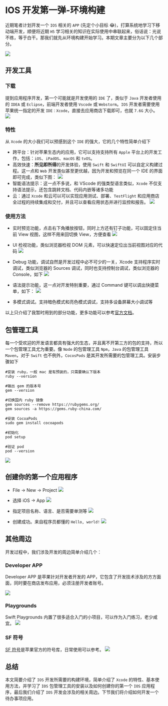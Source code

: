 # IOS 开发第一弹-环境构建
近期笔者计划开发一个 `IOS` 相关的 `APP` (先定个小目标 😂)，打算系统地学习下移动端开发，顺便将近期 `H5` 学习相关的知识在实际使用中串联起来，俗话说：光说不练，等于白干。那我们就先从环境构建开始学习。本期文章主要分为以下几个部分。

![](https://files.mdnice.com/user/8106/1e1fd384-5086-4701-81fe-452c53a38b2b.png)

## 开发工具
### 下载
提到应用程序开发，第一个可能就是开发使用的 `IDE` 了，类似于 `Java` 开发者使用的 `IDEA` 或 `Eclipse`，前端开发者使用 `Vscode` 或 `Webstorm`。`IOS` 开发者需要使用苹果统一指定的开发 `IDE：Xcode`，直接去应用商店下载即可，也就 `7.6G` 大小。
![](https://files.mdnice.com/user/8106/9a37257d-494c-496b-b441-d832de95386b.png)
### 特性
从 `Xcode` 的大小我们可以预感到这个 `IDE` 的强大，它的几个特性简单介绍下
- 跨平台：针对苹果生态内的应用，它可以支持支持所有 `Apple` 平台上的开发工作，包括：`iOS`、`iPadOS`、`macOS` 和 `tvOS`。
- 高效快速：**所见即所得**的开发体验，使用 `Swift` 和 `SwiftUI` 可以自定义构建过程。这一点和 `Web` 开发类似甚至更优越，因为开发和预览在同一个 IDE 的界面即可完成，类似下图：
 ![](https://developer.apple.com/xcode/images/screen-hero-14-large_2x.png)
- 智能语法提示：这一点不多说，和 VScode 的强类型语言类似，`Xcode` 不仅支持语法提示，还包含跳转文档、代码内嵌等诸多功能
- 云：通过 `Xcode` 和云可以可以实现应用测试、部署、`TestFlight` 和应用商店全过程的持续集成和交付，并且可以查看应用状态并进行监控和报告。
  ![](https://files.mdnice.com/user/8106/ff5aa5e1-87ff-49a7-85e5-9b7b3a2aa60e.png)
### 使用方法
- 实时预览功能，点击右下角播放按钮，同时上方还有钉子功能，可以固定住当前 View 视图，这样不用来回切换 View，方便查看
![](https://files.mdnice.com/user/8106/aed41908-4e5a-4c96-a429-fa4d9e1e730c.png)
- UI 检视功能，类似浏览器检视 DOM 元素，可以快速定位出当前视图对应的代码
  ![](https://files.mdnice.com/user/8106/dddf9fef-9827-49f1-89fb-0c97a18f8efc.png)

- Debug 功能，调试自然是开发过程中必不可少的一关，Xcode 支持程序实时调试，类似浏览器的 Sources 调试，同时也支持控制台调试，类似浏览器的 Console，如下
  ![](https://files.mdnice.com/user/8106/7b883b46-0c23-41c4-a14c-01708385d57e.png)
 
- 语法提示功能，这一点对开发特别重要，通过 Command 键可以调出快捷菜单，如下：
  ![](https://files.mdnice.com/user/8106/f4d090b1-1135-4b2f-a014-e47c3a2cc2b7.png)

- 多模式调试。支持暗色模式和亮色模式调试，支持多设备屏幕大小调试等

以上只介绍了我暂时用到的部分功能，更多功能可以参考[官方文档](https://developer.apple.com/xcode/)。
## 包管理工具
每一个受欢迎的开发语言都具有强大的生态，并且离不开第三方的包的支持，所以一个包管理工具尤为重要。像 `Node` 的包管理工具 `Npm`，`Java` 的包管理工具 `Maven`，对于 `Swift` 也不例外，`CocosPods` 是其开发所需要的包管理工具。安装步骤如下

```shell
#安装 ruby，一般 mac 是有预装的，只需要确认下版本
ruby --version

#输出 gem 的版本号
gem --version

#切换国内 ruby 镜像
gem sources --remove https://rubygems.org/
gem sources -a https://gems.ruby-china.com/

#安装 CocoaPods
sudo gem install cocoapods

#初始化
pod setup

#验证 pod
pod --version
```
![](https://files.mdnice.com/user/8106/61eb74b8-aa74-4d1a-8b37-e76c686dc0e5.png)
## 创建你的第一个应用程序
- File -> New -> Project
![](https://files.mdnice.com/user/8106/ec9df237-df22-4072-a3dc-8e8eb886a16c.png)
- 选择 iOS -> App
![](https://files.mdnice.com/user/8106/fdc8d4c9-580c-422e-961f-59c50922bf25.png)

- 指定项目名称、语言、是否需要单测等
  ![](https://files.mdnice.com/user/8106/f60c299e-1ce1-431d-be33-6d14031eaef2.png)

- 创建成功。来自程序员都懂的 `Hello, world!`
  ![](https://files.mdnice.com/user/8106/d8d7d384-5af1-41ec-b427-5928df9d8b30.png)
## 其他周边
开发过程中，我们涉及开发的周边简单介绍几个：
### Developer APP
Developer APP 是苹果针对开发者开发的 APP，它包含了开发技术涉及的方方面面，同时要在商店发布应用，必须注册开发者账号。

![](https://files.mdnice.com/user/8106/d0a1d715-5171-42ac-8ccd-2124e46d0eba.png)
### Playgrounds
Swift Playgrounds 内置了很多适合入门的小项目，可以作为入门练习，老少咸宜。
![](https://files.mdnice.com/user/8106/ddb570f5-14cd-4fa4-a1cf-25004af9ace2.png)
### SF 符号
[SF 符号](https://developer.apple.com/sf-symbols/)是苹果官方的符号库，日常使用可以参考。
![](https://files.mdnice.com/user/8106/922d37ba-97fd-4f22-be33-15b6012dbc8c.png)

## 总结
本文简要介绍了 `IOS` 开发所需要的构建环境，简单介绍了 `Xcode` 的特性、基本使用方法，并学习了 `IOS` 包管理工具的安装以及如何创建你的第一个 `IOS` 应用程序，最后我们介绍了 `IOS` 开发会涉及的相关周边。下节我们将介绍如何开发一个待办事项应用。
